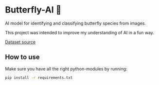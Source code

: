 # Butterfly-AI 🦋
AI model for identifying and classifying butterfly species from images.

This project was intended to improve my understanding of AI in a fun way. 

[Dataset source](https://www.kaggle.com/datasets/meetnagadia/butterflies-dataset)

## How to use
Make sure you have all the right python-modules by running:

```bash
pip install -r requirements.txt
```